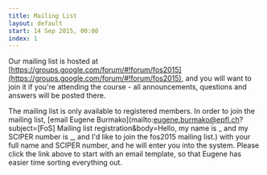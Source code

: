 ```yaml
---
title: Mailing List
layout: default
start: 14 Sep 2015, 00:00
index: 1
---
```


Our mailing list is hosted at [https://groups.google.com/forum/#!forum/fos2015](https://groups.google.com/forum/#!forum/fos2015),
and you will want to join it if you're attending the course - all announcements, questions and answers
will be posted there.

The mailing list is only available to registered members. In order to join the mailing list,
[email Eugene Burmako](mailto:eugene.burmako@epfl.ch?subject=[FoS] Mailing list registration&body=Hello, my name is _ and my SCIPER number is _, and I'd like to join the fos2015 mailing list.)
with your full name and SCIPER number, and he will enter you into the system. Please click the link above to start with an email template, so that Eugene has easier time sorting everything out.